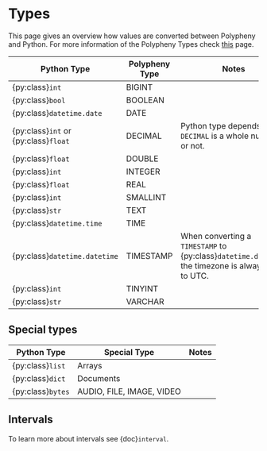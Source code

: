# Types

This page gives an overview how values are converted between Polypheny
and Python.  For more information of the Polypheny Types check
[this](https://docs.polypheny.com/en/latest/concepts/data-types) page.

| Python Type | Polypheny Type | Notes |
|-------------|----------------|-------|
|{py:class}`int`|BIGINT||
| {py:class}`bool` | BOOLEAN ||
|{py:class}`datetime.date`|DATE||
|{py:class}`int` or {py:class}`float`|DECIMAL| Python type depends on if `DECIMAL` is a whole number or not.|
|{py:class}`float`|DOUBLE||
|{py:class}`int`|INTEGER||
|{py:class}`float`|REAL||
|{py:class}`int`|SMALLINT||
|{py:class}`str`|TEXT||
|{py:class}`datetime.time`|TIME||
|{py:class}`datetime.datetime`|TIMESTAMP|When converting a `TIMESTAMP` to {py:class}`datetime.datetime` the timezone is always set to UTC.|
|{py:class}`int`|TINYINT||
|{py:class}`str`|VARCHAR||

## Special types
| Python Type | Special Type | Notes |
|-------------|----------------|-------|
|{py:class}`list`|Arrays||
|{py:class}`dict`|Documents||
|{py:class}`bytes`|AUDIO, FILE, IMAGE, VIDEO||

## Intervals
To learn more about intervals see {doc}`interval`.
